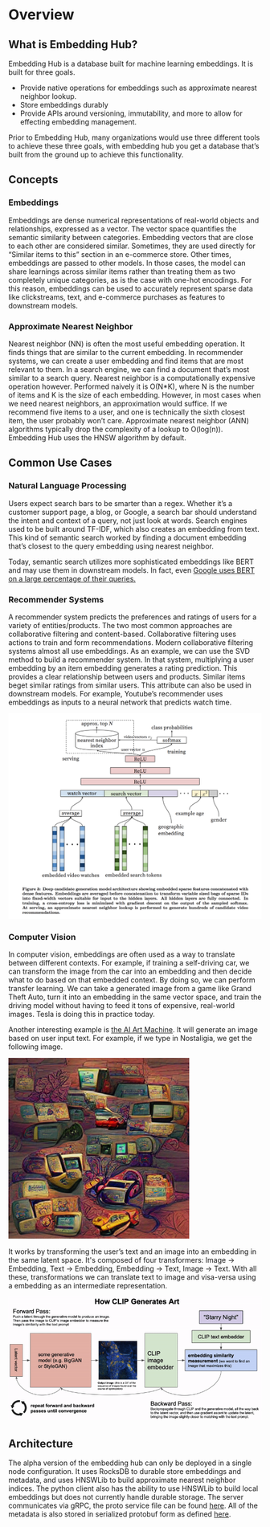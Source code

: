 # Overview

## What is Embedding Hub?

Embedding Hub is a database built for machine learning embeddings. It is built for three goals.

* Provide native operations for embeddings such as approximate nearest neighbor lookup.
* Store embeddings durably
* Provide APIs around versioning, immutability, and more to allow for effecting embedding management.

Prior to Embedding Hub, many organizations would use three different tools to achieve these three goals, with embedding hub you get a database that’s built from the ground up to achieve this functionality.

## Concepts

### Embeddings

Embeddings are dense numerical representations of real-world objects and relationships, expressed as a vector. The vector space quantifies the semantic similarity between categories. Embedding vectors that are close to each other are considered similar. Sometimes, they are used directly for “Similar items to this” section in an e-commerce store. Other times, embeddings are passed to other models. In those cases, the model can share learnings across similar items rather than treating them as two completely unique categories, as is the case with one-hot encodings. For this reason, embeddings can be used to accurately represent sparse data like clickstreams, text, and e-commerce purchases as features to downstream models.

### Approximate Nearest Neighbor

Nearest neighbor \(NN\) is often the most useful embedding operation. It finds things that are similar to the current embedding. In recommender systems, we can create a user embedding and find items that are most relevant to them. In a search engine, we can find a document that’s most similar to a search query. Nearest neighbor is a computationally expensive operation however. Performed naively it is O\(N\*K\), where N is the number of items and K is the size of each embedding. However, in most cases when we need nearest neighbors, an approximation would suffice. If we recommend five items to a user, and one is technically the sixth closest item, the user probably won’t care. Approximate nearest neighbor \(ANN\) algorithms typically drop the complexity of a lookup to O\(log\(n\)\). Embedding Hub uses the HNSW algorithm by default.

## Common Use Cases

### Natural Language Processing

Users expect search bars to be smarter than a regex. Whether it’s a customer support page, a blog, or Google, a search bar should understand the intent and context of a query, not just look at words. Search engines used to be built around TF-IDF, which also creates an embedding from text. This kind of semantic search worked by finding a document embedding that’s closest to the query embedding using nearest neighbor.

Today, semantic search utilizes more sophisticated embeddings like BERT and may use them in downstream models. In fact, even [Google uses BERT on a large percentage of their queries.](https://searchengineland.com/google-bert-used-on-almost-every-english-query-342193/)

### Recommender Systems

A recommender system predicts the preferences and ratings of users for a variety of entities/products. The two most common approaches are collaborative filtering and content-based. Collaborative filtering uses actions to train and form recommendations. Modern collaborative filtering systems almost all use embeddings. As an example, we can use the SVD method to build a recommender system. In that system, multiplying a user embedding by an item embedding generates a rating prediction. This provides a clear relationship between users and products. Similar items beget similar ratings from similar users. This attribute can also be used in downstream models. For example, Youtube’s recommender uses embeddings as inputs to a neural network that predicts watch time.

![Deep Neural Network Embeddings for Recommender Systems](assets/recommender_system_deep_neural_network_embeddings.png)

### Computer Vision

In computer vision, embeddings are often used as a way to translate between different contexts. For example, if training a self-driving car, we can transform the image from the car into an embedding and then decide what to do based on that embedded context. By doing so, we can perform transfer learning. We can take a generated image from a game like Grand Theft Auto, turn it into an embedding in the same vector space, and train the driving model without having to feed it tons of expensive, real-world images. Tesla is doing this in practice today.

Another interesting example is [the AI Art Machine](https://colab.research.google.com/drive/1n_xrgKDlGQcCF6O-eL3NOd_x4NSqAUjK#scrollTo=TnMw4FrN6JeB). It will generate an image based on user input text. For example, if we type in Nostaligia, we get the following image.

![Generated Image using Embeddings from the term Nostalgia](assets/generated_art_machine_learning_embeddings.png)

It works by transforming the user’s text and an image into an embedding in the same latent space. It's composed of four transformers: Image -&gt; Embedding, Text -&gt; Embedding, Embedding -&gt; Text, Image -&gt; Text. With all these, transformations we can translate text to image and visa-versa using a embedding as an intermediate representation.

![Architecture used to generate images from text using embeddings](assets/generated_art_machine_learning_embeddings_architecture.png)

## Architecture

The alpha version of the embedding hub can only be deployed in a single node configuration. It uses RocksDB to durable store embeddings and metadata, and uses HNSWLib to build approximate nearest neighbor indices. The python client also has the ability to use HNSWLib to build local embeddings but does not currently handle durable storage. The server communicates via gRPC, the proto service file can be found [here](https://github.com/featureform/embeddings/blob/main/embeddingstore/embedding_store.proto). All of the metadata is also stored in serialized protobuf form as defined [here](https://github.com/featureform/embeddings/blob/main/embeddingstore/embedding_store_meta.proto).

